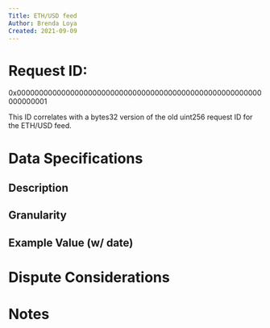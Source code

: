 ```yaml
---
Title: ETH/USD feed
Author: Brenda Loya
Created: 2021-09-09
---
```


# Request ID: 

0x0000000000000000000000000000000000000000000000000000000000000001

This ID correlates with a bytes32 version of the old uint256 request ID for the ETH/USD feed.


# Data Specifications

## Description

## Granularity


## Example Value (w/ date)



# Dispute Considerations


# Notes


